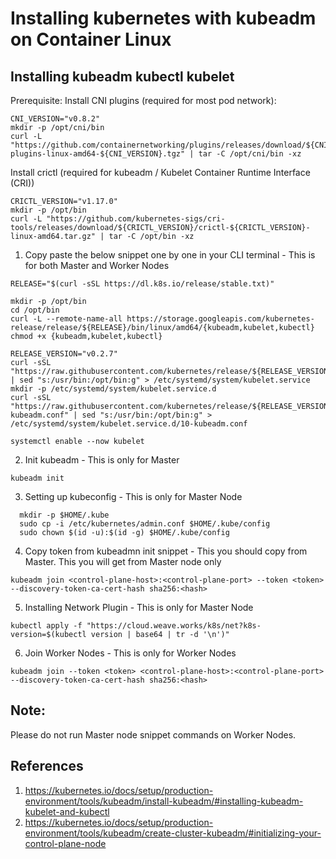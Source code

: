 # Installing kubernetes with kubeadm on Container Linux
## Installing kubeadm kubectl kubelet
Prerequisite:
Install CNI plugins (required for most pod network):
```
CNI_VERSION="v0.8.2"
mkdir -p /opt/cni/bin
curl -L "https://github.com/containernetworking/plugins/releases/download/${CNI_VERSION}/cni-plugins-linux-amd64-${CNI_VERSION}.tgz" | tar -C /opt/cni/bin -xz
```
Install crictl (required for kubeadm / Kubelet Container Runtime Interface (CRI))
```
CRICTL_VERSION="v1.17.0"
mkdir -p /opt/bin
curl -L "https://github.com/kubernetes-sigs/cri-tools/releases/download/${CRICTL_VERSION}/crictl-${CRICTL_VERSION}-linux-amd64.tar.gz" | tar -C /opt/bin -xz
```

1. Copy paste the below snippet one by one in your CLI terminal - This is for both Master and Worker Nodes

```
RELEASE="$(curl -sSL https://dl.k8s.io/release/stable.txt)"

mkdir -p /opt/bin
cd /opt/bin
curl -L --remote-name-all https://storage.googleapis.com/kubernetes-release/release/${RELEASE}/bin/linux/amd64/{kubeadm,kubelet,kubectl}
chmod +x {kubeadm,kubelet,kubectl}

RELEASE_VERSION="v0.2.7"
curl -sSL "https://raw.githubusercontent.com/kubernetes/release/${RELEASE_VERSION}/cmd/kubepkg/templates/latest/deb/kubelet/lib/systemd/system/kubelet.service" | sed "s:/usr/bin:/opt/bin:g" > /etc/systemd/system/kubelet.service
mkdir -p /etc/systemd/system/kubelet.service.d
curl -sSL "https://raw.githubusercontent.com/kubernetes/release/${RELEASE_VERSION}/cmd/kubepkg/templates/latest/deb/kubeadm/10-kubeadm.conf" | sed "s:/usr/bin:/opt/bin:g" > /etc/systemd/system/kubelet.service.d/10-kubeadm.conf

systemctl enable --now kubelet
```
2. Init kubeadm - This is only for Master
```
kubeadm init
```
3. Setting up kubeconfig - This is only for Master Node
```
  mkdir -p $HOME/.kube
  sudo cp -i /etc/kubernetes/admin.conf $HOME/.kube/config
  sudo chown $(id -u):$(id -g) $HOME/.kube/config
```
4. Copy token from kubeadmn init snippet - This you should copy from Master. This you will get from Master node only
```
kubeadm join <control-plane-host>:<control-plane-port> --token <token> --discovery-token-ca-cert-hash sha256:<hash>
```
5. Installing Network Plugin - This is only for Master Node
```
kubectl apply -f "https://cloud.weave.works/k8s/net?k8s-version=$(kubectl version | base64 | tr -d '\n')"
```
6. Join Worker Nodes - This is only for Worker Nodes
```
kubeadm join --token <token> <control-plane-host>:<control-plane-port> --discovery-token-ca-cert-hash sha256:<hash>
```
## Note:
Please do not run Master node snippet commands on Worker Nodes.

## References 
1. https://kubernetes.io/docs/setup/production-environment/tools/kubeadm/install-kubeadm/#installing-kubeadm-kubelet-and-kubectl
2. https://kubernetes.io/docs/setup/production-environment/tools/kubeadm/create-cluster-kubeadm/#initializing-your-control-plane-node
